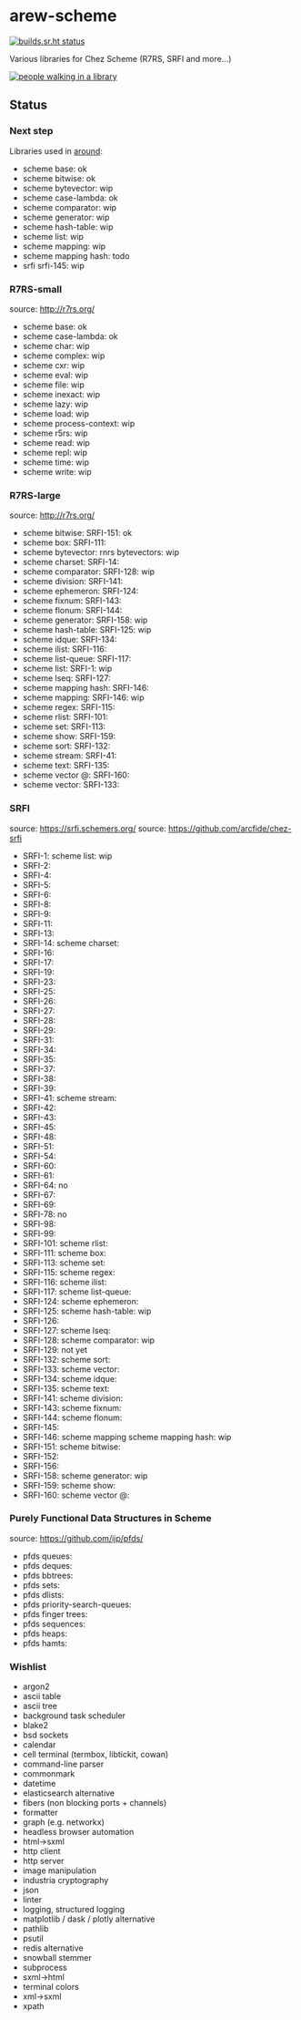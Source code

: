 # arew-scheme

[![builds.sr.ht status](https://builds.sr.ht/~amz3/arew-scheme/.build.yml.svg)](https://builds.sr.ht/~amz3/arew-scheme/.build.yml?)

Various libraries for Chez Scheme (R7RS, SRFI and more...)

[![people walking in a library](https://raw.githubusercontent.com/amirouche/arew-scheme/master/gabriel-sollmann-Y7d265_7i08-unsplash.jpg)](https://github.com/amirouche/arew-scheme)


## Status

### Next step

Libraries used in
[around](https://github.com/scheme-live/around-ordered-key-value-stores/):

- scheme base: ok
- scheme bitwise: ok
- scheme bytevector: wip
- scheme case-lambda: ok
- scheme comparator: wip
- scheme generator: wip
- scheme hash-table: wip
- scheme list: wip
- scheme mapping: wip
- scheme mapping hash: todo
- srfi srfi-145: wip


### R7RS-small

source: http://r7rs.org/

- scheme base: ok
- scheme case-lambda: ok
- scheme char: wip
- scheme complex: wip
- scheme cxr: wip
- scheme eval: wip
- scheme file: wip
- scheme inexact: wip
- scheme lazy: wip
- scheme load: wip
- scheme process-context: wip
- scheme r5rs: wip
- scheme read: wip
- scheme repl: wip
- scheme time: wip
- scheme write: wip


### R7RS-large

source: http://r7rs.org/

- scheme bitwise: SRFI-151: ok
- scheme box: SRFI-111:
- scheme bytevector: rnrs bytevectors: wip
- scheme charset: SRFI-14:
- scheme comparator: SRFI-128: wip
- scheme division: SRFI-141:
- scheme ephemeron: SRFI-124:
- scheme fixnum: SRFI-143:
- scheme flonum: SRFI-144:
- scheme generator: SRFI-158: wip
- scheme hash-table: SRFI-125: wip
- scheme idque: SRFI-134:
- scheme ilist: SRFI-116:
- scheme list-queue: SRFI-117:
- scheme list: SRFI-1: wip
- scheme lseq: SRFI-127:
- scheme mapping hash: SRFI-146:
- scheme mapping: SRFI-146: wip
- scheme regex: SRFI-115:
- scheme rlist: SRFI-101:
- scheme set: SRFI-113:
- scheme show: SRFI-159:
- scheme sort: SRFI-132:
- scheme stream: SRFI-41:
- scheme text: SRFI-135:
- scheme vector @: SRFI-160:
- scheme vector: SRFI-133:


### SRFI

source: https://srfi.schemers.org/
source: https://github.com/arcfide/chez-srfi

- SRFI-1: scheme list: wip
- SRFI-2:
- SRFI-4:
- SRFI-5:
- SRFI-6:
- SRFI-8:
- SRFI-9:
- SRFI-11:
- SRFI-13:
- SRFI-14: scheme charset:
- SRFI-16:
- SRFI-17:
- SRFI-19:
- SRFI-23:
- SRFI-25:
- SRFI-26:
- SRFI-27:
- SRFI-28:
- SRFI-29:
- SRFI-31:
- SRFI-34:
- SRFI-35:
- SRFI-37:
- SRFI-38:
- SRFI-39:
- SRFI-41: scheme stream:
- SRFI-42:
- SRFI-43:
- SRFI-45:
- SRFI-48:
- SRFI-51:
- SRFI-54:
- SRFI-60:
- SRFI-61:
- SRFI-64: no
- SRFI-67:
- SRFI-69:
- SRFI-78: no
- SRFI-98:
- SRFI-99:
- SRFI-101: scheme rlist:
- SRFI-111: scheme box:
- SRFI-113: scheme set:
- SRFI-115: scheme regex:
- SRFI-116: scheme ilist:
- SRFI-117: scheme list-queue:
- SRFI-124: scheme ephemeron:
- SRFI-125: scheme hash-table: wip
- SRFI-126:
- SRFI-127: scheme lseq:
- SRFI-128: scheme comparator: wip
- SRFI-129: not yet
- SRFI-132: scheme sort:
- SRFI-133: scheme vector:
- SRFI-134: scheme idque:
- SRFI-135: scheme text:
- SRFI-141: scheme division:
- SRFI-143: scheme fixnum:
- SRFI-144: scheme flonum:
- SRFI-145:
- SRFI-146: scheme mapping scheme mapping hash: wip
- SRFI-151: scheme bitwise:
- SRFI-152:
- SRFI-156:
- SRFI-158: scheme generator: wip
- SRFI-159: scheme show:
- SRFI-160: scheme vector @:


### Purely Functional Data Structures in Scheme

source: https://github.com/ijp/pfds/

- pfds queues:
- pfds deques:
- pfds bbtrees:
- pfds sets:
- pfds dlists:
- pfds priority-search-queues:
- pfds finger trees:
- pfds sequences:
- pfds heaps:
- pfds hamts:


### Wishlist

- argon2
- ascii table
- ascii tree
- background task scheduler
- blake2
- bsd sockets
- calendar
- cell terminal (termbox, libtickit, cowan)
- command-line parser
- commonmark
- datetime
- elasticsearch alternative
- fibers (non blocking ports + channels)
- formatter
- graph (e.g. networkx)
- headless browser automation
- html->sxml
- http client
- http server
- image manipulation
- industria cryptography
- json
- linter
- logging, structured logging
- matplotlib / dask / plotly alternative
- pathlib
- psutil
- redis alternative
- snowball stemmer
- subprocess
- sxml->html
- terminal colors
- xml->sxml
- xpath
